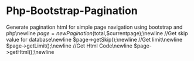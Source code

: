 # Php-Bootstrap-Pagination
Generate pagination html for simple page navigation using bootstrap and php\newline
$page = new Pagination($total,$currentpage);\newline
//Get skip value for database\newline
$page->getSkip();\newline
//Get limit\newline
$page->getLimit();\newline
//Get Html Code\newline
$page->getHtml();\newline
